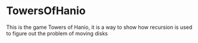 # TowersOfHanio
This is the game Towers of Hanio, it is a way to show how recursion is used to figure out the problem of moving disks
